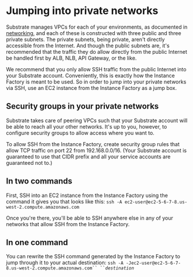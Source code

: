 # Jumping into private networks

Substrate manages VPCs for each of your environments, as documented in [networking](../ref/networking.md), and each of these is constructed with three public and three private subnets. The private subnets, being private, aren't directly accessible from the Internet. And though the public subnets are, it's recommended that the traffic they do allow directly from the public Internet be handled first by ALB, NLB, API Gateway, or the like.

We recommend that you only allow SSH traffic from the public Internet into your Substrate account. Conveniently, this is exactly how the Instance Factory is meant to be used. So in order to jump into your private networks via SSH, use an EC2 instance from the Instance Factory as a jump box.

## Security groups in your private networks

Substrate takes care of peering VPCs such that your Substrate account will be able to reach all your other networks. It's up to you, however, to configure security groups to allow access where you want to.

To allow SSH from the Instance Factory, create security group rules that allow TCP traffic on port 22 from 192.168.0.0/16. (Your Substrate account is guaranteed to use that CIDR prefix and all your service accounts are guaranteed not to.)

## In two commands

First, SSH into an EC2 instance from the Instance Factory using the command it gives you that looks like this: `ssh -A ec2-user@ec2-5-6-7-8.us-west-2.compute.amazonaws.com`

Once you're there, you'll be able to SSH anywhere else in any of your networks that allow SSH from the Instance Factory.

## In one command

You can rewrite the SSH command generated by the Instance Factory to jump through it to your actual destination: ` ssh -A -Jec2-user@ec2-5-6-7-8.us-west-2.compute.amazonaws.com`` `` `_`destination`_

